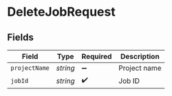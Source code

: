 # DeleteJobRequest


## Fields

| Field              | Type               | Required           | Description        |
| ------------------ | ------------------ | ------------------ | ------------------ |
| `projectName`      | *string*           | :heavy_minus_sign: | Project name       |
| `jobId`            | *string*           | :heavy_check_mark: | Job ID             |